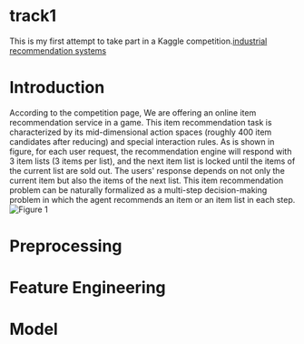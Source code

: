 # track1
This is my first attempt to take part in a Kaggle competition.[industrial recommendation systems](https://www.kaggle.com/c/bigdata2021-rl-recsys/overview)
# Introduction
According to the competition page, We are offering an online item recommendation service in a game. This item recommendation task is characterized by its mid-dimensional action spaces (roughly 400 item candidates after reducing) and special interaction rules. As is shown in figure, for each user request, the recommendation engine will respond with 3 item lists (3 items per list), and the next item list is locked until the items of the current list are sold out. The users' response depends on not only the current item but also the items of the next list. This item recommendation problem can be naturally formalized as a multi-step decision-making problem in which the agent recommends an item or an item list in each step.
![Figure 1](https://cdn.mathpix.com/snip/images/B7jiRX-xCB3DJlnhPM_5nvGni6026PchMu0HCKBpIiM.original.fullsize.png)

# Preprocessing
# Feature Engineering
# Model
